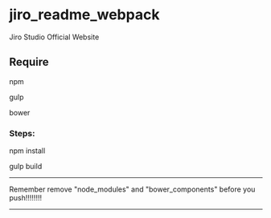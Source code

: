 # jiro_readme_webpack
Jiro Studio Official Website

## Require

npm

gulp

bower

### Steps:

npm install

gulp build


********

Remember remove "node_modules" and "bower_components" before you push!!!!!!!!


********
